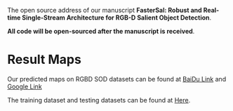 The open source address of our manuscript **FasterSal: Robust and Real-time Single-Stream Architecture for RGB-D Salient Object Detection**.

**All code will be open-sourced after the manuscript is received**.

 
# Result Maps
Our predicted maps on RGBD SOD datasets can be found at [BaiDu Link](https://pan.baidu.com/s/11JjNX8BCjQkoZHvT3cpJpQ?pwd=Fast) and [Google Link](https://drive.google.com/file/d/1hsRvbdfTd0vl8DqJuSAqAoztN1TOr-Yt/view?usp=drive_link)

The training dataset and testing datasets can be found at [Here](https://github.com/jiwei0921/RGBD-SOD-datasets).

